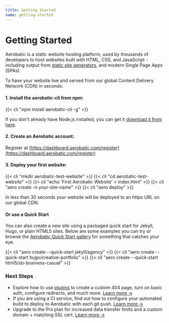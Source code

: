 ```yaml
---
title: Getting Started
name: getting-started
---
```


# Getting Started

Aerobatic is a static website hosting platform, used by thousands of developers to host websites built with HTML, CSS, and JavaScript - including output from [static site generators](/docs/static-generators), and modern Single Page Apps (SPAs).

To have your website live and served from our global Content Delivery Network (CDN) in seconds:

#### 1. Install the aerobatic-cli from npm:

{{< cli "npm install aerobatic-cli -g" >}}

If you don't already have Node.js installed, you can get it [download it from here](https://nodejs.org/en/).

#### 2. Create an Aerobatic account:

Register at [https://dashboard.aerobatic.com/register](https://dashboard.aerobatic.com/register)

#### 3. Deploy your first website:

{{< cli "mkdir aerobatic-test-website" >}}
{{< cli "cd aerobatic-test-website" >}}
{{< cli "echo '<html>First Aerobatic Website</html>' > index.html" >}}
{{< cli "aero create -n your-site-name" >}}
{{< cli "aero deploy" >}}

In less than 30 seconds your website will be deployed to an https URL on our global CDN.

#### Or use a Quick Start

You can also create a new site using a packaged quick start for Jekyll, Hugo, or plain HTML5 sites. Below are some examples you can try or browse the [Aerobatic Quick Start gallery](/quickstarts/html5/) for something that catches your eye.

{{< cli "aero create --quick-start jekyll/agency" >}}
{{< cli "aero create --quick-start hugo/creative-portfolio" >}}
{{< cli "aero create --quick-start html5/sb-business-casual" >}}

### Next Steps

* Explore how to use [plugins](/docs/plugins/) to create a custom 404 page, turn on basic auth, configure redirects, and much more. [Learn more &#8594;](/docs/configuration/#plugins)
* If you are using a CI service, find out how to configure your automated build to deploy to Aerobatic with each git push. [Learn more &#8594;](/docs/deployment/#continuous-deployment)
* Upgrade to the Pro plan for increased data transfer limits and a custom domain + matching SSL cert. [Learn more &#8594;](/docs/custom-domains-ssl/)
